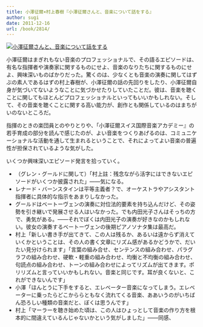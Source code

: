 ```yaml
---
title: 小澤征爾×村上春樹『小澤征爾さんと、音楽について話をする』
author: sugi
date: 2011-12-16
url: /book/2814/
---
```

<a href="http://www.amazon.co.jp/exec/obidos/ASIN/4103534281/chezsugi-22/ref=nosim/" name="amazletlink" target="_blank"><img src="http://i2.wp.com/ecx.images-amazon.com/images/I/41q-jhrRzsL._SL160_.jpg?w=660" alt="小澤征爾さんと、音楽について話をする" class="alignleft"  data-recalc-dims="1" /></a>

小澤征爾はまぎれもない音楽のプロフェッショナルで、その語るエピソードは、有名な指揮者や演奏家に関するものにせよ、音楽のなりたちに関するものにせよ、興味深いものばかりだった。驚くのは、少なくとも音楽の演奏に関してはずぶの素人であるはずの村上春樹が、小澤征爾の話の先回りをしたり、小澤征爾自身が気づいてないようなことに気づかせたりしていたことだ。彼は、音楽を聴くことに関してもほとんどプロフェッショナルといってもいいかもしれない。そして、その音楽を聴くことに関する高い能力が、創作とも関係しているのはまちがいのないところだ。

指揮のときの楽団員とのやりとりや、「小澤征爾スイス国際音楽アカデミー』の若手育成の部分を読んで感じたのが、よい音楽をつくりあげるのは、コミュニケーショナルな活動を通して生まれるということで、それによってよい音楽の普遍性が担保されているような気がした。

いくつか興味深いエピソード発言を拾っていく。

  * （グレン・グールドに関して）「村上註：残念ながら活字にはできないエピソードがいくつか披露された」——気になる。
  * レナード・バーンスタインは平等主義者？で、オーケストラやアシスタント指揮者に具体的な指示をあまりしなかった。
  * グールドはベートーヴェンの演奏に対位法的要素を持ち込んだけど、その姿勢を引き継いで発展させる人はいなかった。でも内田光子さんはそっちの方で、勇気がある。——それでぼくは内田光子の演奏が好きなのかもしれない。彼女の演奏するベートーヴェンの後期ピアノソナタ集は最高だ。
  * 村上「新しい書き手が出てきて、この人は残るか、あるいは遠からず消えていくかということは、その人の書く文章にリズム感があるかどうかで、だいたい見分けられます」「言葉の組み合せ、センテンスの組み合わせ、パラグラフの組み合わせ、硬軟・軽重の組み合わせ、均衡と不均衡の組み合わせ、句読点の組み合わせ、トーンの組み合わせによってリズムが出てきます。ポリリズムと言っていいかもしれない。音楽と同じです。耳が良くないと、これができないんです」
  * 小澤「ほんとうに下手をすると、エレベーター音楽になってしまう。エレベーターに乗ったらどこかららともなく流れてくる音楽、ああいうのがいちばん恐ろしい種類の音楽だと、ぼくは思うんです」
  * 村上「マーラーを聴き始めた頃は、この人はひょっとして音楽の作り方を根本的に間違えているんじゃないかという気がしました」——同感、
